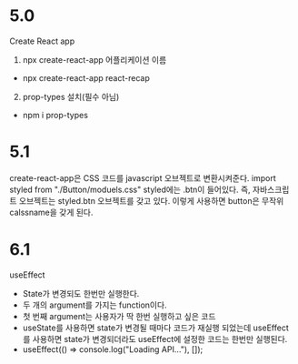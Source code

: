 # 5.0

Create React app

1. npx create-react-app 어플리케이션 이름

- npx create-react-app react-recap

2. prop-types 설치(필수 아님)

- npm i prop-types

# 5.1

create-react-app은 CSS 코드를 javascript 오브젝트로 변환시켜준다.
import styled from "./Button/moduels.css"
styled에는 .btn이 들어있다.
즉, 자바스크립트 오브젝트는 styled.btn 오브젝트를 갖고 있다.
이렇게 사용하면 button은 무작위 calssname을 갖게 된다.

# 6.1

useEffect

- State가 변경되도 한번만 실행한다.
- 두 개의 argument를 가지는 function이다.
- 첫 번째 argument는 사용자가 딱 한번 실행하고 싶은 코드
- useState를 사용하면 state가 변경될 때마다 코드가 재실행 되었는데 useEffect를 사용하면 state가 변경되더라도 useEffect에 설정한 코드는 한번만 실행된다.
- useEffect(() => console.log("Loading API..."), []);
